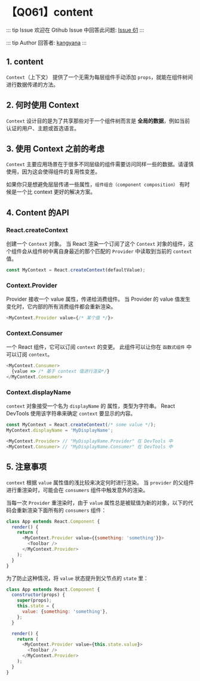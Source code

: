 # 【Q061】content


::: tip Issue
欢迎在 Gtihub Issue 中回答此问题: [Issue 61](https://github.com/kangyana/daily-question/issues/61)
:::

::: tip Author
回答者: [kangyana](https://github.com/kangyana)
:::
## 1. content
`Context`（上下文） 提供了一个无需为每层组件手动添加 `props`，就能在组件树间进行数据传递的方法。

## 2. 何时使用 Context
`Context` 设计目的是为了共享那些对于一个组件树而言是 **全局的数据**，例如当前认证的用户、主题或首选语言。

## 3. 使用 Context 之前的考虑
`Context` 主要应用场景在于很多不同层级的组件需要访问同样一些的数据。请谨慎使用，因为这会使得组件的复用性变差。

如果你只是想避免层层传递一些属性，`组件组合（component composition）` 有时候是一个比 context 更好的解决方案。

## 4. Content 的API
### React.createContext
创建一个 `Context` 对象。
当 React 渲染一个订阅了这个 `Context` 对象的组件，这个组件会从组件树中离自身最近的那个匹配的 `Provider` 中读取到当前的 `context` 值。
```javascript
const MyContext = React.createContext(defaultValue);
```

### Context.Provider
Provider 接收一个 value 属性，传递给消费组件。
当 Provider 的 value 值发生变化时，它内部的所有消费组件都会重新渲染。
```javascript
<MyContext.Provider value={/* 某个值 */}>
```

### Context.Consumer
一个 React 组件，它可以订阅 `context` 的变更。
此组件可以让你在 `函数式组件` 中可以订阅 `context`。
```javascript
<MyContext.Consumer>
  {value => /* 基于 context 值进行渲染*/}
</MyContext.Consumer>
```

### Context.displayName
`context` 对象接受一个名为 `displayName` 的 属性，类型为字符串。
React DevTools 使用该字符串来确定 `context` 要显示的内容。
```javascript
const MyContext = React.createContext(/* some value */);
MyContext.displayName = 'MyDisplayName';

<MyContext.Provider> // "MyDisplayName.Provider" 在 DevTools 中
<MyContext.Consumer> // "MyDisplayName.Consumer" 在 DevTools 中
```

## 5. 注意事项
`context` 根据 `value` 属性值的浅比较来决定何时进行渲染。
当 `provider` 的父组件进行重渲染时，可能会在 `consumers` 组件中触发意外的渲染。

当每一次 `Provider` 重渲染时，由于 `value` 属性总是被赋值为新的对象，以下的代码会重新渲染下面所有的 `consumers` 组件：
```javascript
class App extends React.Component {
  render() {
    return (
      <MyContext.Provider value={{something: 'something'}}>
        <Toolbar />
      </MyContext.Provider>
    );
  }
}
```

为了防止这种情况，将 `value` 状态提升到父节点的 `state` 里：
```javascript
class App extends React.Component {
  constructor(props) {
    super(props);
    this.state = {
      value: {something: 'something'},
    };
  }

  render() {
    return (
      <MyContext.Provider value={this.state.value}>
        <Toolbar />
      </MyContext.Provider>
    );
  }
}
```

